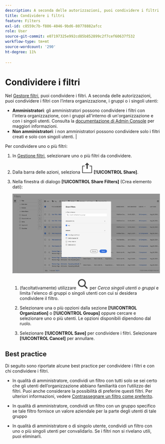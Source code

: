 ```yaml
---
description: A seconda delle autorizzazioni, puoi condividere i filtri con l’intera organizzazione, i gruppi o i singoli utenti.
title: Condividere i filtri
feature: Filters
exl-id: c8559c7b-f886-4046-9bd6-80778882afcc
role: User
source-git-commit: e07197325e992cd85b852899c2f7cef60637f532
workflow-type: tm+mt
source-wordcount: '290'
ht-degree: 11%

---
```


# Condividere i filtri

Nel [Gestore filtri](manage-filters.md), puoi condividere i filtri. A seconda delle autorizzazioni, puoi condividere i filtri con l’intera organizzazione, i gruppi o i singoli utenti:

* **Amministratori**: gli amministratori possono condividere i filtri con l&#39;intera organizzazione, con i gruppi all&#39;interno di un&#39;organizzazione e con i singoli utenti. Consulta la [documentazione di Admin Console](https://helpx.adobe.com/it/enterprise/using/manage-products.html) per maggiori informazioni.
* **Non amministratori**: i non amministratori possono condividere solo i filtri creati e solo con singoli utenti. |

Per condividere uno o più filtri:

1. In [Gestione filtri](manage-filters.md), selezionare uno o più filtri da condividere.
1. Dalla barra delle azioni, seleziona ![Condividi](/help/assets/icons/ShareLight.svg) **[!UICONTROL Share]**.
1. Nella finestra di dialogo **[!UICONTROL Share Filters]** (Crea elemento dati):

   ![Finestra di dialogo Condividi filtri](assets/share-filter-dialog.png)

   1. (facoltativamente) utilizzare ![Cerca](/help/assets/icons/Search.svg) per *Cerca singoli utenti o gruppi* e limita l&#39;elenco di gruppi o singoli utenti con cui si desidera condividere il filtro.

   1. Selezionare una o più opzioni dalla sezione **[!UICONTROL Organization]** o **[!UICONTROL Groups]** oppure cercare e selezionare uno o più utenti. Le opzioni disponibili dipendono dal ruolo.

   1. Selezionare **[!UICONTROL Save]** per condividere i filtri. Selezionare **[!UICONTROL Cancel]** per annullare.

## Best practice

Di seguito sono riportate alcune best practice per condividere i filtri e con chi condividere i filtri.

* In qualità di amministratore, condividi un filtro con tutti solo se sei certo che gli utenti dell’organizzazione abbiano familiarità con l’utilizzo dei filtri. Puoi anche considerare la possibilità di preferire questi filtri. Per ulteriori informazioni, vedere [Contrassegnare un filtro come preferito](filters-favorite.md).

* In qualità di amministratore, condividi un filtro con un gruppo specifico se tale filtro fornisce un valore aziendale per la parte degli utenti di tale gruppo

* In qualità di amministratore o di singolo utente, condividi un filtro con uno o più singoli utenti per convalidarlo. Se i filtri non si rivelano utili, puoi eliminarli.
